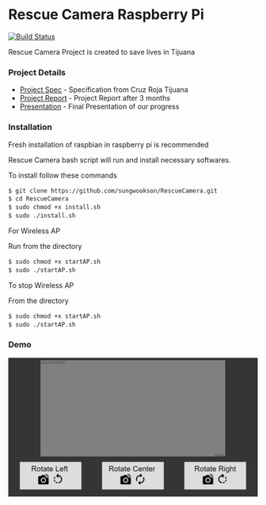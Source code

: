 # Rescue Camera Raspberry Pi

[![Build Status](https://travis-ci.org/joemccann/dillinger.svg?branch=master)](https://travis-ci.org/joemccann/dillinger)

Rescue Camera Project is created to save lives in Tijuana


### Project Details


* [Project Spec] - Specification from Cruz Roja Tijuana
* [Project Report] - Project Report after 3 months
* [Presentation] - Final Presentation of our progress

### Installation
Fresh installation of raspbian in raspberry pi is recommended

Rescue Camera bash script will run and install necessary softwares.

To install follow these commands

```sh
$ git clone https://github.com/sungwookson/RescueCamera.git
$ cd RescueCamera
$ sudo chmod +x install.sh
$ sudo ./install.sh
```

For Wireless AP 

Run from the directory

```sh
$ sudo chmod +x startAP.sh
$ sudo ./startAP.sh
```
To stop Wireless AP 

From the directory

```sh
$ sudo chmod +x startAP.sh
$ sudo ./startAP.sh
```


### Demo
![image_web_demo](web_demo.PNG)

[//]: # (These are reference links used in the body of this note and get stripped out when the markdown processor does its job. There is no need to format nicely because it shouldn't be seen. Thanks SO - http://stackoverflow.com/questions/4823468/store-comments-in-markdown-syntax)


   [Project Spec]: <https://docs.google.com/document/d/1uFWimeWKxXUa4S5Bcfr-Sd0EfmVo53Q7AJxChjSqbOs/edit?usp=sharing>
   [Project Report]: <https://docs.google.com/document/d/1PYHdxzCPNYKct4m9PR14P4wgsQTY6QV8vK0ncTe7I8M/edit?usp=sharing>
   [Presentation]: <https://docs.google.com/presentation/d/1iYsUzkT9fUEwBKYyKjOD7x-IYgN5FP6n9aUrVjeAKmA/edit?usp=sharing>
 
